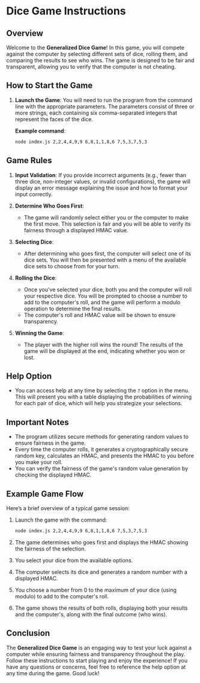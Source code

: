 # Dice Game Instructions

## Overview

Welcome to the **Generalized Dice Game**! In this game, you will compete against the computer by selecting different sets of dice, rolling them, and comparing the results to see who wins. The game is designed to be fair and transparent, allowing you to verify that the computer is not cheating.

## How to Start the Game

1. **Launch the Game**:
   You will need to run the program from the command line with the appropriate parameters. The parameters consist of three or more strings, each containing six comma-separated integers that represent the faces of the dice.

   **Example command**:

   ```bash
   node index.js 2,2,4,4,9,9 6,8,1,1,8,6 7,5,3,7,5,3
   ```

## Game Rules

1. **Input Validation**:
   If you provide incorrect arguments (e.g., fewer than three dice, non-integer values, or invalid configurations), the game will display an error message explaining the issue and how to format your input correctly.
2. **Determine Who Goes First**:

   - The game will randomly select either you or the computer to make the first move. This selection is fair and you will be able to verify its fairness through a displayed HMAC value.

3. **Selecting Dice**:

   - After determining who goes first, the computer will select one of its dice sets. You will then be presented with a menu of the available dice sets to choose from for your turn.

4. **Rolling the Dice**:

   - Once you've selected your dice, both you and the computer will roll your respective dice. You will be prompted to choose a number to add to the computer's roll, and the game will perform a modulo operation to determine the final results.
   - The computer's roll and HMAC value will be shown to ensure transparency.

5. **Winning the Game**:
   - The player with the higher roll wins the round! The results of the game will be displayed at the end, indicating whether you won or lost.

## Help Option

- You can access help at any time by selecting the `?` option in the menu. This will present you with a table displaying the probabilities of winning for each pair of dice, which will help you strategize your selections.

## Important Notes

- The program utilizes secure methods for generating random values to ensure fairness in the game.
- Every time the computer rolls, it generates a cryptographically secure random key, calculates an HMAC, and presents the HMAC to you before you make your roll.
- You can verify the fairness of the game's random value generation by checking the displayed HMAC.

## Example Game Flow

Here’s a brief overview of a typical game session:

1. Launch the game with the command:

   ```bash
   node index.js 2,2,4,4,9,9 6,8,1,1,8,6 7,5,3,7,5,3
   ```

2. The game determines who goes first and displays the HMAC showing the fairness of the selection.

3. You select your dice from the available options.

4. The computer selects its dice and generates a random number with a displayed HMAC.

5. You choose a number from 0 to the maximum of your dice (using modulo) to add to the computer's roll.

6. The game shows the results of both rolls, displaying both your results and the computer's, along with the final outcome (who wins).

## Conclusion

The **Generalized Dice Game** is an engaging way to test your luck against a computer while ensuring fairness and transparency throughout the play. Follow these instructions to start playing and enjoy the experience! If you have any questions or concerns, feel free to reference the help option at any time during the game. Good luck!
